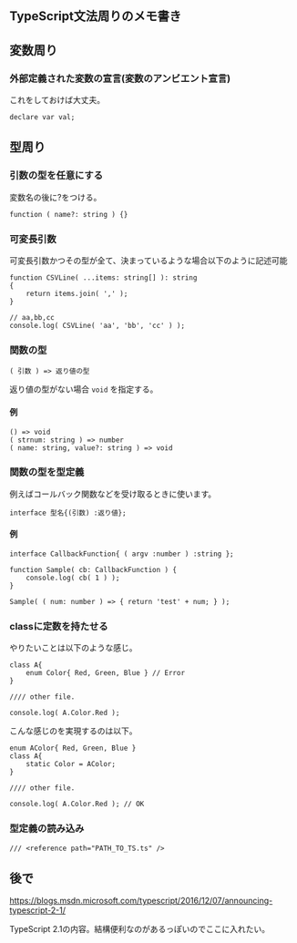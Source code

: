 ## TypeScript文法周りのメモ書き


## 変数周り

### 外部定義された変数の宣言(変数のアンビエント宣言)

これをしておけば大丈夫。

```
declare var val;
```

## 型周り

### 引数の型を任意にする

変数名の後に?をつける。

```
function ( name?: string ) {}
```

### 可変長引数

可変長引数かつその型が全て、決まっているような場合以下のように記述可能

```
function CSVLine( ...items: string[] ): string
{
	return items.join( ',' );
}

// aa,bb,cc
console.log( CSVLine( 'aa', 'bb', 'cc' ) );
```

### 関数の型

```
( 引数 ) => 返り値の型
```

返り値の型がない場合 `void` を指定する。

#### 例

```
() => void
( strnum: string ) => number
( name: string, value?: string ) => void
```

### 関数の型を型定義

例えばコールバック関数などを受け取るときに使います。

```
interface 型名{(引数) :返り値};
```

#### 例

```
interface CallbackFunction{ ( argv :number ) :string };

function Sample( cb: CallbackFunction ) {
	console.log( cb( 1 ) );
}

Sample( ( num: number ) => { return 'test' + num; } );
```
### classに定数を持たせる

やりたいことは以下のような感じ。

```
class A{
	enum Color{ Red, Green, Blue } // Error
}

//// other file.

console.log( A.Color.Red );
```

こんな感じのを実現するのは以下。

```
enum AColor{ Red, Green, Blue }
class A{
	static Color = AColor;
}

//// other file.

console.log( A.Color.Red ); // OK
```

### 型定義の読み込み

```
/// <reference path="PATH_TO_TS.ts" />
```

## 後で

https://blogs.msdn.microsoft.com/typescript/2016/12/07/announcing-typescript-2-1/

TypeScript 2.1の内容。結構便利なのがあるっぽいのでここに入れたい。
